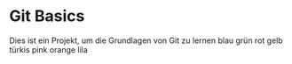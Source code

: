 # Git Basics
Dies ist ein Projekt, um die Grundlagen von Git zu lernen
blau
grün
rot
gelb
türkis
pink
orange
lila
